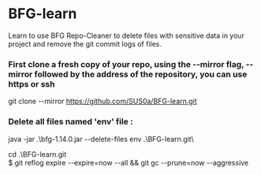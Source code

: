 # BFG-learn
Learn to use BFG Repo-Cleaner to delete files with sensitive data in your project and remove the git commit logs of files.



### First clone a fresh copy of your repo, using the --mirror flag, --mirror followed by the address of the repository, you can use https or ssh

git clone --mirror https://github.com/SUS0a/BFG-learn.git


### Delete all files named 'env' file :
java -jar .\bfg-1.14.0.jar --delete-files env .\BFG-learn.git\

cd .\BFG-learn.git\
$ git reflog expire --expire=now --all && git gc --prune=now --aggressive
